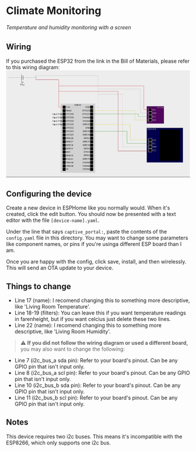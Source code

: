 # Climate Monitoring
###### Temperature and humidity monitoring with a screen

## Wiring
If you purchased the ESP32 from the link in the Bill of Materials, please refer to this wiring diagram:
![Wiring Diagram](wiring_diagram.jpg)

## Configuring the device
Create a new device in ESPHome like you normally would. When it's created, click the edit button. You should now be presented with a text editor with the file `[device-name].yaml`.

Under the line that says `captive_portal:`, paste the contents of the `config.yaml` file in this directory. You may want to change some parameters like component names, or pins if you're usinga different ESP board than I am.

Once you are happy with the config, click save, install, and then wirelessly. This will send an OTA update to your device.

## Things to change
- Line 17 (name): I recomend changing this to something more descriptive, like 'Living Room Temperature'.
- Line 18-19 (filters): You can leave this if you want temperature readings in farenheight, but if you want celcius just delete these two lines.
- Line 22 (name): I recomend changing this to something more descriptive, like 'Living Room Humidity'.

> :warning: **If you did not follow the wiring diagram or used a different board,** you may also want to change the following:

- Line 7 (i2c_bus_a sda pin): Refer to your board's pinout. Can be any GPIO pin that isn't input only.
- Line 8 (i2c_bus_a scl pin): Refer to your board's pinout. Can be any GPIO pin that isn't input only.
- Line 10 (i2c_bus_b sda pin): Refer to your board's pinout. Can be any GPIO pin that isn't input only.
- Line 11 (i2c_bus_b scl pin): Refer to your board's pinout. Can be any GPIO pin that isn't input only.

## Notes
This device requires two i2c buses. This means it's incompatible with the ESP8266, which only supports one i2c bus.
